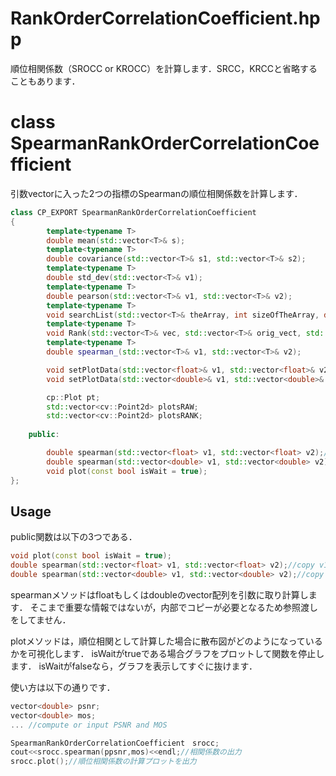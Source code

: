  RankOrderCorrelationCoefficient.hpp
===================
 順位相関係数（SROCC or KROCC）を計算します．SRCC，KRCCと省略することもあります．

# class SpearmanRankOrderCorrelationCoefficient
引数vectorに入った2つの指標のSpearmanの順位相関係数を計算します．

```cpp
class CP_EXPORT SpearmanRankOrderCorrelationCoefficient
{
		template<typename T>
		double mean(std::vector<T>& s);
		template<typename T>
		double covariance(std::vector<T>& s1, std::vector<T>& s2);
		template<typename T>
		double std_dev(std::vector<T>& v1);
		template<typename T>
		double pearson(std::vector<T>& v1, std::vector<T>& v2);
		template<typename T>
		void searchList(std::vector<T>& theArray, int sizeOfTheArray, double findFor, std::vector<int>& index);
		template<typename T>
		void Rank(std::vector<T>& vec, std::vector<T>& orig_vect, std::vector<T>& dest);
		template<typename T>
		double spearman_(std::vector<T>& v1, std::vector<T>& v2);

		void setPlotData(std::vector<float>& v1, std::vector<float>& v2, std::vector<cv::Point2d>& data);
		void setPlotData(std::vector<double>& v1, std::vector<double>& v2, std::vector<cv::Point2d>& data);

		cp::Plot pt;
		std::vector<cv::Point2d> plotsRAW;
		std::vector<cv::Point2d> plotsRANK;
		
	public:

		double spearman(std::vector<float> v1, std::vector<float> v2);//compute SROCC (vector<float>). 
		double spearman(std::vector<double> v1, std::vector<double> v2);//compute SROCC ((vector<double>)). 
		void plot(const bool isWait = true);
};

```

## Usage

public関数は以下の3つである．

```cpp
void plot(const bool isWait = true);
double spearman(std::vector<float> v1, std::vector<float> v2);//copy v1 and v2
double spearman(std::vector<double> v1, std::vector<double> v2);//copy v1 and v2
```

spearmanメソッドはfloatもしくはdoubleのvector配列を引数に取り計算します．
そこまで重要な情報ではないが，内部でコピーが必要となるため参照渡しをしてません．

plotメソッドは，順位相関として計算した場合に散布図がどのようになっているかを可視化します．
isWaitがtrueである場合グラフをプロットして関数を停止します．
isWaitがfalseなら，グラフを表示してすぐに抜けます．

使い方は以下の通りです．

```cpp
vector<double> psnr;
vector<double> mos;
... //compute or input PSNR and MOS

SpearmanRankOrderCorrelationCoefficient　srocc;
cout<<srocc.spearman(ppsnr,mos)<<endl;//相関係数の出力
srocc.plot();//順位相関係数の計算プロットを出力

```

